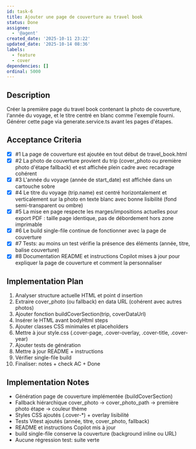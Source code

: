 ```yaml
---
id: task-6
title: Ajouter une page de couverture au travel book
status: Done
assignee:
  - '@agent'
created_date: '2025-10-11 23:22'
updated_date: '2025-10-14 08:36'
labels:
  - feature
  - cover
dependencies: []
ordinal: 5000
---
```


## Description

<!-- SECTION:DESCRIPTION:BEGIN -->
Créer la première page du travel book contenant la photo de couverture, l'année du voyage, et le titre centré en blanc comme l'exemple fourni. Générer cette page via generate.service.ts avant les pages d'étapes.
<!-- SECTION:DESCRIPTION:END -->

## Acceptance Criteria
<!-- AC:BEGIN -->
- [x] #1 La page de couverture est ajoutée en tout début de travel_book.html
- [x] #2 La photo de couverture provient du trip (cover_photo ou première photo d'étape fallback) et est affichée plein cadre avec recadrage cohérent
- [x] #3 L'année du voyage (année de start_date) est affichée dans un cartouche sobre
- [x] #4 Le titre du voyage (trip.name) est centré horizontalement et verticalement sur la photo en texte blanc avec bonne lisibilité (fond semi-transparent ou ombre)
- [x] #5 La mise en page respecte les marges/impositions actuelles pour export PDF : taille page identique, pas de débordement hors zone imprimable
- [x] #6 Le build single-file continue de fonctionner avec la page de couverture
- [x] #7 Tests: au moins un test vérifie la présence des éléments (année, titre, balise couverture)
- [x] #8 Documentation README et instructions Copilot mises à jour pour expliquer la page de couverture et comment la personnaliser
<!-- AC:END -->

## Implementation Plan

<!-- SECTION:PLAN:BEGIN -->
1. Analyser structure actuelle HTML et point d insertion
2. Extraire cover_photo (ou fallback) en data URL (cohérent avec autres photos)
3. Ajouter fonction buildCoverSection(trip, coverDataUrl)
4. Insérer le HTML avant bodyHtml steps
5. Ajouter classes CSS minimales et placeholders
6. Mettre à jour style.css (.cover-page, .cover-overlay, .cover-title, .cover-year)
7. Ajouter tests de génération
8. Mettre à jour README + instructions
9. Vérifier single-file build
10. Finaliser: notes + check AC + Done
<!-- SECTION:PLAN:END -->

## Implementation Notes

<!-- SECTION:NOTES:BEGIN -->
- Génération page de couverture implémentée (buildCoverSection)
- Fallback hiérarchique cover_photo -> cover_photo_path -> première photo étape -> couleur thème
- Styles CSS ajoutés (.cover-*) + overlay lisibilité
- Tests Vitest ajoutés (année, titre, cover_photo, fallback)
- README et instructions Copilot mis à jour
- build single-file conserve la couverture (background inline ou URL)
- Aucune régression test: suite verte
<!-- SECTION:NOTES:END -->
